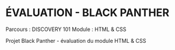 # ÉVALUATION - BLACK PANTHER
Parcours : DISCOVERY 101
Module : HTML & CSS

Projet Black Panther - évaluation du module HTML & CSS
